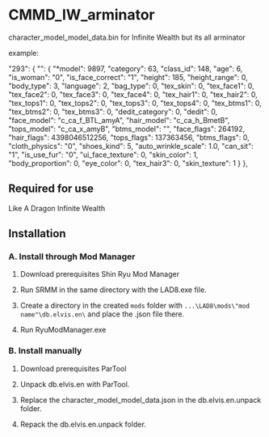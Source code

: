 # CMMD_IW_arminator
character_model_model_data.bin for Infinite Wealth but its all arminator

example:

  "293": {
    "": {
      "*model": 9897,
      "category": 63,
      "class_id": 148,
      "age": 6,
      "is_woman": "0",
      "is_face_correct": "1",
      "height": 185,
      "height_range": 0,
      "body_type": 3,
      "language": 2,
      "bag_type": 0,
      "tex_skin": 0,
      "tex_face1": 0,
      "tex_face2": 0,
      "tex_face3": 0,
      "tex_face4": 0,
      "tex_hair1": 0,
      "tex_hair2": 0,
      "tex_tops1": 0,
      "tex_tops2": 0,
      "tex_tops3": 0,
      "tex_tops4": 0,
      "tex_btms1": 0,
      "tex_btms2": 0,
      "tex_btms3": 0,
      "dedit_category": 0,
      "dedit": 0,
      "face_model": "c_ca_f_BTL_amyA",
      "hair_model": "c_ca_h_BmetB",
      "tops_model": "c_ca_x_amyB",
      "btms_model": "",
      "face_flags": 264192,
      "hair_flags": 4398046512256,
      "tops_flags": 137363456,
      "btms_flags": 0,
      "cloth_physics": "0",
      "shoes_kind": 5,
      "auto_wrinkle_scale": 1.0,
      "can_sit": "1",
      "is_use_fur": "0",
      "ui_face_texture": 0,
      "skin_color": 1,
      "body_proportion": 0,
      "eye_color": 0,
      "tex_hair3": 0,
      "skin_texture": 1
    }
  },

## Required for use

Like A Dragon Infinite Wealth

## Installation

### A. Install through Mod Manager

1. Download prerequisites
Shin Ryu Mod Manager

2. Run SRMM in the same directory with the LAD8.exe file.

3. Create a directory in the created `mods` folder with `...\LAD8\mods\"mod name"\db.elvis.en\` and place the .json file there.

4. Run RyuModManager.exe

### B. Install manually

1. Download prerequisites
ParTool

2. Unpack db.elvis.en with ParTool.

3. Replace the character_model_model_data.json in the db.elvis.en.unpack folder.

4. Repack the db.elvis.en.unpack folder.
